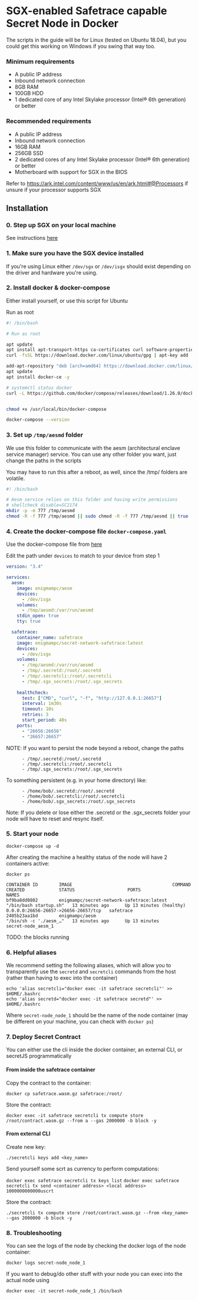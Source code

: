 # SGX-enabled Safetrace capable Secret Node in Docker

The scripts in the guide will be for Linux (tested on Ubuntu 18.04), but you could get this working on Windows if you swing that way too.

### Minimum requirements
- A public IP address
- Inbound network connection
- 8GB RAM
- 100GB HDD
- 1 dedicated core of any Intel Skylake processor (Intel® 6th generation) or better

### Recommended requirements
- A public IP address
- Inbound network connection
- 16GB RAM
- 256GB SSD
- 2 dedicated cores of any Intel Skylake processor (Intel® 6th generation) or better
- Motherboard with support for SGX in the BIOS

Refer to https://ark.intel.com/content/www/us/en/ark.html#@Processors if unsure if your processor supports SGX

## Installation

### 0. Step up SGX on your local machine

See instructions [here](./setup-sgx.md)

### 1. Make sure you have the SGX device installed

If you're using Linux either `/dev/sgx` or `/dev/isgx` should exist depending on the driver and hardware you're using.

### 2. Install docker & docker-compose

Either install yourself, or use this script for Ubuntu

Run as root

```bash
#! /bin/bash

# Run as root

apt update
apt install apt-transport-https ca-certificates curl software-properties-common -y
curl -fsSL https://download.docker.com/linux/ubuntu/gpg | apt-key add -

add-apt-repository "deb [arch=amd64] https://download.docker.com/linux/ubuntu bionic stable"
apt update
apt install docker-ce -y

# systemctl status docker
curl -L https://github.com/docker/compose/releases/download/1.26.0/docker-compose-"$(uname -s)"-"$(uname -m)" -o /usr/local/bin/docker-compose


chmod +x /usr/local/bin/docker-compose

docker-compose --version
```

### 3. Set up `/tmp/aesmd` folder

We use this folder to communicate with the aesm (architectural enclave service manager) service. You can use any other folder you want, just change the paths in the scripts

You may have to run this after a reboot, as well, since the /tmp/ folders are volatile.

```bash
#! /bin/bash

# Aesm service relies on this folder and having write permissions
# shellcheck disable=SC2174
mkdir -p -m 777 /tmp/aesmd
chmod -R -f 777 /tmp/aesmd || sudo chmod -R -f 777 /tmp/aesmd || true
```

### 4. Create the docker-compose file `docker-compose.yaml`

Use the docker-compose file from [here](../blockchain/docker-compose.yaml)

Edit the path under `devices` to match to your device from step 1

```yaml
version: "3.4"

services:
  aesm:
    image: enigmampc/aesm
    devices:
      - /dev/isgx
    volumes:
      - /tmp/aesmd:/var/run/aesmd
    stdin_open: true
    tty: true

  safetrace:
    container_name: safetrace
    image: enigmampc/secret-network-safetrace:latest
    devices:
      - /dev/isgx
    volumes:
      - /tmp/aesmd:/var/run/aesmd
      - /tmp/.secretd:/root/.secretd
      - /tmp/.secretcli:/root/.secretcli
      - /tmp/.sgx_secrets:/root/.sgx_secrets
    
    healthcheck:
      test: ["CMD", "curl", "-f", "http://127.0.0.1:26657"]
      interval: 1m30s
      timeout: 10s
      retries: 3
      start_period: 40s
    ports:
      - "26656:26656"
      - "26657:26657"
```


NOTE: If you want to persist the node beyond a reboot, change the paths

```
      - /tmp/.secretd:/root/.secretd
      - /tmp/.secretcli:/root/.secretcli
      - /tmp/.sgx_secrets:/root/.sgx_secrets
```

To something persistent (e.g. in your home directory) like:

```
      - /home/bob/.secretd:/root/.secretd
      - /home/bob/.secretcli:/root/.secretcli
      - /home/bob/.sgx_secrets:/root/.sgx_secrets
```

Note: If you delete or lose either the .secretd or the .sgx_secrets folder your node will have to reset and resync itself.

### 5. Start your node

`docker-compose up -d`

After creating the machine a healthy status of the node will have 2 containers active:

`docker ps`

```
CONTAINER ID        IMAGE                                      COMMAND                  CREATED             STATUS                    PORTS                                  NAMES
bf9ba8dd0802        enigmampc/secret-network-safetrace:latest   "/bin/bash startup.sh"   13 minutes ago      Up 13 minutes (healthy)   0.0.0.0:26656-26657->26656-26657/tcp   safetrace
2405b23aa1bd        enigmampc/aesm                             "/bin/sh -c './aesm_…"   13 minutes ago      Up 13 minutes                                                    secret-node_aesm_1
```

TODO: the blocks running

### 6. Helpful aliases

We recommend setting the following aliases, which will allow you to transparently use the `secretd` and `secretcli` commands from the host (rather than having to exec into the container)

```
echo 'alias secretcli="docker exec -it safetrace secretcli"' >> $HOME/.bashrc
echo 'alias secretd="docker exec -it safetrace secretd"' >> $HOME/.bashrc
```

Where `secret-node_node_1` should be the name of the node container (may be different on your machine, you can check with `docker ps`)

### 7. Deploy Secret Contract

You can either use the cli inside the docker container, an external CLI, or secretJS programmatically  

#### From inside the safetrace container

Copy the contract to the container:

```docker cp safetrace.wasm.gz safetrace:/root/```

Store the contract:

```docker exec -it safetrace secretcli tx compute store /root/contract.wasm.gz --from a --gas 2000000 -b block -y```

#### From external CLI

Create new key:

```./secretcli keys add <key_name>```

Send yourself some scrt as currency to perform computations:

```docker exec safetrace secretcli tx keys list```
```docker exec safetrace secretcli tx send <container address> <local address> 1000000000000uscrt```

Store the contract:

```./secretcli tx compute store /root/contract.wasm.gz --from <key_name> --gas 2000000 -b block -y```


### 8. Troubleshooting

You can see the logs of the node by checking the docker logs of the node container:

`docker logs secret-node_node_1`

If you want to debug/do other stuff with your node you can exec into the actual node using

`docker exec -it secret-node_node_1 /bin/bash`
